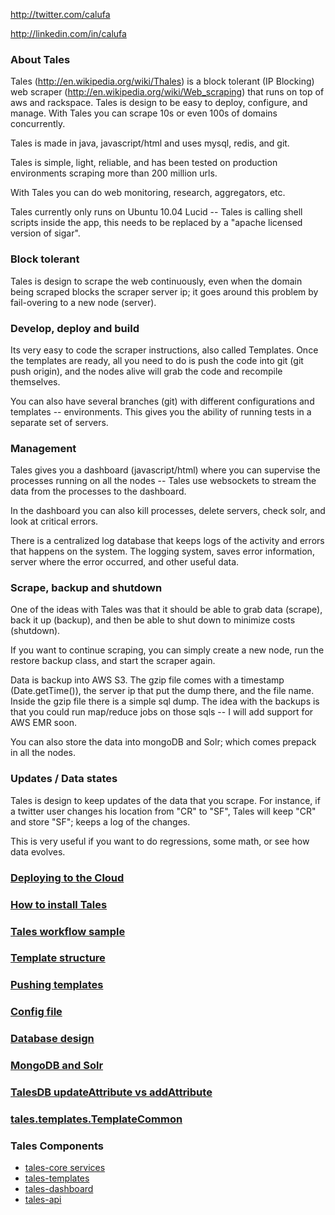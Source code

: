 http://twitter.com/calufa

http://linkedin.com/in/calufa

### About Tales
Tales (http://en.wikipedia.org/wiki/Thales) is a block tolerant (IP Blocking) web scraper (http://en.wikipedia.org/wiki/Web_scraping) that runs on top of aws and rackspace. Tales is design to be easy to deploy, configure, and manage. With Tales you can scrape 10s or even 100s of domains concurrently.

Tales is made in java, javascript/html and uses mysql, redis, and git.

Tales is simple, light, reliable, and has been tested on production environments scraping more than 200 million urls. 

With Tales you can do web monitoring, research, aggregators, etc.

Tales currently only runs on Ubuntu 10.04 Lucid -- Tales is calling shell scripts inside the app, this needs to be replaced by a "apache licensed version of sigar".

### Block tolerant

Tales is design to scrape the web continuously, even when the domain being scraped blocks the scraper server ip; it goes around this problem by fail-overing to a new node (server).

### Develop, deploy and build

Its very easy to code the scraper instructions, also called Templates. Once the templates are ready, all you need to do is push the code into git (git push origin), and the nodes alive will grab the code and recompile themselves.

You can also have several branches (git) with different configurations and templates -- environments. This gives you the ability of running tests in a separate set of servers.

### Management
Tales gives you a dashboard (javascript/html) where you can supervise the processes running on all the nodes -- Tales use websockets to stream the data from the processes to the dashboard.

In the dashboard you can also kill processes, delete servers, check solr, and look at critical errors.

There is a centralized log database that keeps logs of the activity and errors that happens on the system. The logging system, saves error information, server where the error occurred, and other useful data.

### Scrape, backup and shutdown

One of the ideas with Tales was that it should be able to grab data (scrape), back it up (backup), and then be able to shut down to minimize costs (shutdown).

If you want to continue scraping, you can simply create a new node, run the restore backup class, and start the scraper again.

Data is backup into AWS S3. The gzip file comes with a timestamp (Date.getTime()), the server ip that put the dump there, and the file name. Inside the gzip file there is a simple sql dump. The idea with the backups is that you could run map/reduce jobs on those sqls -- I will add support for AWS EMR soon.

You can also store the data into mongoDB and Solr; which comes prepack in all the nodes.

### Updates / Data states

Tales is design to keep updates of the data that you scrape. For instance, if a twitter user changes his location from "CR" to "SF", Tales will keep "CR" and store "SF"; keeps a log of the changes. 

This is very useful if you want to do regressions, some math, or see how data evolves.

### [Deploying to the Cloud](wiki/Deploying-to-the-Cloud)

### [How to install Tales](https://github.com/calufa/tales-core/wiki/Installing-Tales-on-Ubuntu-10.04-Lucid)

### [Tales workflow sample](https://github.com/calufa/tales-core/wiki/Tales-workflow-sample)

### [Template structure](https://github.com/calufa/tales-core/wiki/About-templates)

### [Pushing templates](https://github.com/calufa/tales-core/wiki/Pushing)

### [Config file](https://github.com/calufa/tales-core/wiki/Config-file)

### [Database design](https://github.com/calufa/tales-core/wiki/Database-design)

### [MongoDB and Solr](https://github.com/calufa/tales-core/wiki/MongoDB-and-Solr)

### [TalesDB updateAttribute vs addAttribute](https://github.com/calufa/tales-core/wiki/TalesDB-updateAttribute-vs-addAttribute)

### [tales.templates.TemplateCommon](https://github.com/calufa/tales-core/wiki/tales.templates.TemplateCommon)

### Tales Components

* [tales-core services](https://github.com/calufa/tales-core/wiki/Tales-Core-services)
* [tales-templates](https://github.com/calufa/tales-core/wiki/Tales-Templates)
* [tales-dashboard](https://github.com/calufa/tales-core/wiki/Tales-Dashboard)
* [tales-api](https://github.com/calufa/tales-core/wiki/Tales-API)
